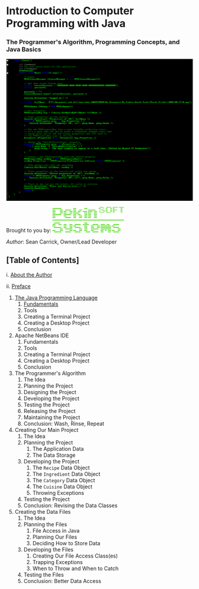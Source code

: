 # Introduction to Computer Programming with Java
### The Programmer's Algorithm, Programming Concepts, and Java Basics
![Cover Art](images/BookCover.png)

Brought to you by: ![PekinSOFT Systems Logo](images/PekinSOFT-Logo.png)

*Author*: Sean Carrick, Owner/Lead Developer

## [Table of Contents]

i. [About the Author](chapters/front_matter/author.md)

ii. [Preface](chapters/front_matter/preface.md)

1. [The Java Programming Language](chapters/chapter1/java_language.md)
   1. [Fundamentals](chapters/chapter1/fundamentals.md)
   2. Tools
   4. Creating a Terminal Project
   5. Creating a Desktop Project
   5. Conclusion
2. Apache NetBeans IDE
   1. Fundamentals
   2. Tools
   4. Creating a Terminal Project
   5. Creating a Desktop Project
   6. Conclusion
3. The Programmer's Algorithm
   1. The Idea
   2. Planning the Project
   3. Designing the Project
   4. Developing the Project
   5. Testing the Project
   6. Releasing the Project
   7. Maintaining the Project
   8. Conclusion: Wash, Rinse, Repeat
4. Creating Our Main Project
   1. The Idea
   2. Planning the Project
      1. The Application Data
      2. The Data Storage
   3. Developing the Project
      1. The `Recipe` Data Object
      2. The `Ingredient` Data Object
      3. The `Category` Data Object
      4. The `Cuisine` Data Object
      5. Throwing Exceptions
   4. Testing the Project
   5. Conclusion: Revising the Data Classes
5. Creating the Data Files
   1. The Idea
   2. Planning the Files
      1. File Access in Java
      2. Planning Our Files
      3. Deciding How to Store Data
   3. Developing the Files
      1. Creating Our File Access Class(es)
      2. Trapping Exceptions
      3. When to Throw and When to Catch
   4. Testing the Files
   3. Conclusion: Better Data Access